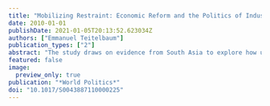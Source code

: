 ```yaml
---
title: "Mobilizing Restraint: Economic Reform and the Politics of Industrial Protest in South Asia"
date: 2010-01-01
publishDate: 2021-01-05T20:13:52.623034Z
authors: ["Emmanuel Teitelbaum"]
publication_types: ["2"]
abstract: "The study draws on evidence from South Asia to explore how union partisan ties condition industrial protest in the context of rapid economic change. It argues that unions controlled by major political parties respond to the economic challenges of the postreform period by facilitating institutionalized grievance resolution and encouraging restraint in the collective bargaining arena. By contrast, politically independent unions and those controlled by small parties are more likely to ratchet up militancy and engage in extreme or violent forms of protest. The difference between the protest behavior of major party unions and other types of unions is explained by the fact that major political parties are encompassing organizations that internalize the externalities associated with the protest of their affiliated unions. Using original survey data from four regions in South Asia, the study shows that party encompassment is a better predictor of worker protest than other features of the affiliated party or the union, including whether the party is in or out of power, the ideological orientation of the party, or the degree of union encompassment. The analysis has implications for the policy debate over whether successful economic reform is contingent upon the political exclusion or repression of organized labor."
featured: false
image:
  preview_only: true
publication: "*World Politics*"
doi: "10.1017/S0043887110000225"
---
```


